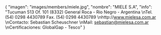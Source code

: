 {
    "imagen": "images/members/miele.jpg",
    "nombre": "MIELE S.A",
    "info": "Tucuman 513 Of. 101 (8332) General Roca - Rio Negro - Argentina   \nTel. (54) 0298 4430789 Fax. (54) 0298 4430789   \nhttp://www.mielesa.com.ar   \nContacto: Sebastian Scheuschner   \nMail: sebastian@mielesa.com.ar   \nCertificaciones: GlobalGap - Tesco"
}
